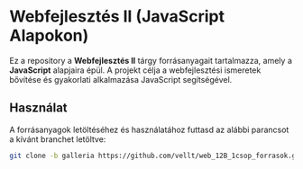 # Webfejlesztés II (JavaScript Alapokon)

Ez a repository a **Webfejlesztés II** tárgy forrásanyagait tartalmazza, amely a **JavaScript** alapjaira épül. A projekt célja a webfejlesztési ismeretek bővítése és gyakorlati alkalmazása JavaScript segítségével.

## Használat

A forrásanyagok letöltéséhez és használatához futtasd az alábbi parancsot a kívánt branchet letöltve:

```bash
git clone -b galleria https://github.com/vellt/web_12B_1csop_forrasok.git
```